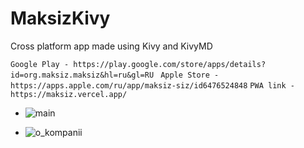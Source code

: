 # MaksizKivy

Cross platform app made using Kivy and KivyMD

`
Google Play - https://play.google.com/store/apps/details?id=org.maksiz.maksiz&hl=ru&gl=RU 
`
`
Apple Store - https://apps.apple.com/ru/app/maksiz-siz/id6476524848
`
`
PWA link - https://maksiz.vercel.app/
`
 - ![main](https://github.com/Flavoredone/MaksizKivy/assets/68301720/4bd31fe5-f395-42d0-a414-4aed5dcdf4f8)

 - ![o_kompanii](https://github.com/Flavoredone/MaksizKivy/assets/68301720/a6290a7c-64fd-4001-9818-f24819d7d091)

